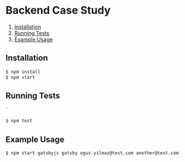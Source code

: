 # Backend Case Study

1. [Installation](#installation)
2. [Running Tests](#running-tests)
3. [Example Usage](#example-usage)

## Installation

```bash
$ npm install
$ npm start
```

## Running Tests

`

```bash
$ npm test
```

## Example Usage

```bash
$ npm start gatsbyjs gatsby oguz.yilmaz@test.com another@test.com
```
